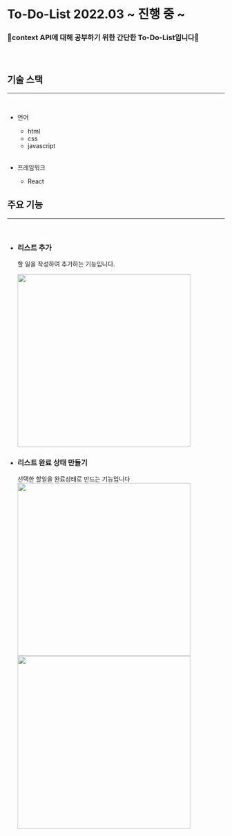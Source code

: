 # To-Do-List 2022.03 ~ 진행 중 ~

### 📑context API에 대해 공부하기 위한 간단한 To-Do-List입니다📑  <br /><br /><br/>
  
## 기술 스택
---
<br/>

* 언어
    * html
    * css
    * javascript<br/><br/>

* 프레임워크
    * React

## 주요 기능
---
<br/>

* ### 리스트 추가<br/>
    할 일을 작성하여 추가하는 기능입니다.<br/>

    <img src="https://user-images.githubusercontent.com/47405655/160804566-0d32ce48-975e-4bd0-b0ce-3875ca190aba.png" width="400"/>
  
* ### 리스트 완료 상태 만들기<br/>
    선택한 할일을 완료상태로 만드는 기능입니다<br/>
    <img src="https://user-images.githubusercontent.com/47405655/160805035-cf2b1122-df46-4413-98ff-cb757c253d4e.png"  width="400"/>
    <img src="https://user-images.githubusercontent.com/47405655/160805223-bca233af-75e7-4b25-82b3-31d412026557.png" width="400"/>

